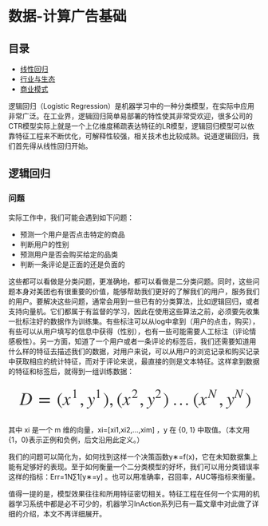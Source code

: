 数据-计算广告基础
===

目录
---
<!-- TOC -->

- [线性回归](#线性回归)
- [行业与生态](#行业与生态)
- [商业模式](#商业模式)

逻辑回归（Logistic Regression）是机器学习中的一种分类模型，在实际中应用非常广泛。在工业界，逻辑回归简单易部署的特性使其非常受欢迎，很多公司的CTR模型实际上就是一个上亿维度稀疏表达特征的LR模型，逻辑回归模型可以依靠特征工程来不断优化，可解释性较强，相关技术也比较成熟。说道逻辑回归，我们首先得从线性回归开始。
## 逻辑回归
### 问题
实际工作中，我们可能会遇到如下问题：
- 预测一个用户是否点击特定的商品
- 判断用户的性别
- 预测用户是否会购买给定的品类
- 判断一条评论是正面的还是负面的

这些都可以看做是分类问题，更准确地，都可以看做是二分类问题。同时，这些问题本身对美团也有很重要的价值，能够帮助我们更好的了解我们的用户，服务我们的用户。要解决这些问题，通常会用到一些已有的分类算法，比如逻辑回归，或者支持向量机。它们都属于有监督的学习，因此在使用这些算法之前，必须要先收集一批标注好的数据作为训练集。有些标注可以从log中拿到（用户的点击，购买），有些可以从用户填写的信息中获得（性别），也有一些可能需要人工标注（评论情感极性）。另一方面，知道了一个用户或者一条评论的标签后，我们还需要知道用什么样的特征去描述我们的数据，对用户来说，可以从用户的浏览记录和购买记录中获取相应的统计特征，而对于评论来说，最直接的则是文本特征。这样拿到数据的特征和标签后，就得到一组训练数据：

<div align=center height=3 ><img src="img/LR1.png"/></div>

其中 xi 是一个 m 维的向量，xi=[xi1,xi2,…,xim] ，y 在 {0, 1} 中取值。（本文用{1，0}表示正例和负例，后文沿用此定义。）

我们的问题可以简化为，如何找到这样一个决策函数y∗=f(x)，它在未知数据集上能有足够好的表现。至于如何衡量一个二分类模型的好坏，我们可以用分类错误率这样的指标：Err=1N∑1[y∗=y] 。也可以用准确率，召回率，AUC等指标来衡量。

值得一提的是，模型效果往往和所用特征密切相关。特征工程在任何一个实用的机器学习系统中都是必不可少的，机器学习InAction系列已有一篇文章中对此做了详细的介绍，本文不再详细展开。

